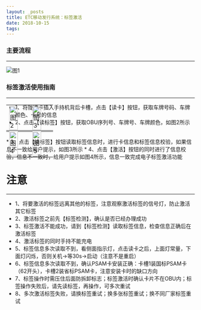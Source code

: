 ```yaml
---
layout: _posts
title: ETC移动发行系统：标签激活
date: 2018-10-15
tags:
---
```

 
### 主要流程
- - - - - - - - - - - - - - - - - - - - - - - - - - - - - - - - - - - - - - - -
![图1](/pub-images/obuacticationflow.png)

### 标签激活使用指南
- - - - - - - - - - - - - - - - - - - - - - - - - - - - - - - - - - - - - - - -
* 1、将陇通卡插入手持机背后卡槽，点击【读卡】按钮，获取车牌号码、车牌颜色、卡号的信息
* 2、点击【读标签】按钮，获取OBU序列号、车牌号、车牌颜色，如图2所示
 <table style = "margin-top:-70px"> 
      <tr>
          <td><img src="/pub-images/obuactivation.png" width="70%" alt="图2"/></td>
          <td><img src="/pub-images/obuactication1.png" width="70%" alt="图3"/></td>
      </tr>
  </table>
* 3、点击【读标签】按钮读取标签信息时，进行卡信息和标签信息校验，如果信息不一致给用户提示，如图3所示
* 4、点击【激活】按钮的同时进行了信息校验，信息不一致时，给用户提示如图4所示，信息一致完成电子标签激活功能
  <table style = "margin-top:-80px"> 
      <tr>
          <td><img src="/pub-images/obuactication2.png"  width="70%" alt="图4" /></td>
          <td><img src="/pub-images/obuactivation3.png"  width="70%" alt="图5" /></td>
      </tr>
  </table>
  
# 注意
- - - - - - - - - - - - - - - - - - - - - - - - - - - - - - - - - - - - - - - -
* 1、将要激活的标签远离其他的标签，注意观察激活标签的信号灯，防止激活其它标签
* 2、激活标签之前先【标签检测】，确认是否已经办理成功
* 3、标签激活不能成功，请到【标签检测】读取标签信息，检查信息正确后在激活标签
* 4、激活标签的同时手持不能充电
* 5、标签信息多次读取不到，看侧面指示灯，点击读卡之后，上面灯常量，下面灯闪烁，否则关机->等30s->启动（注意不是重启）
* 6、标签信息多次读取不到，确认PSAM卡安装正确：卡槽1装国标PSAM卡（62开头），卡槽2装省标PSAM卡，注意安装卡时的缺口方向
* 7、标签操作时需压住后面防拆卸标志；标签激活时确认卡片不在OBU内；标签操作失败后，请先读标签，再操作，可多次重试
* 8、多次激活标签失败，请换标签重试；换多张标签重试；换不同厂家标签重试


 